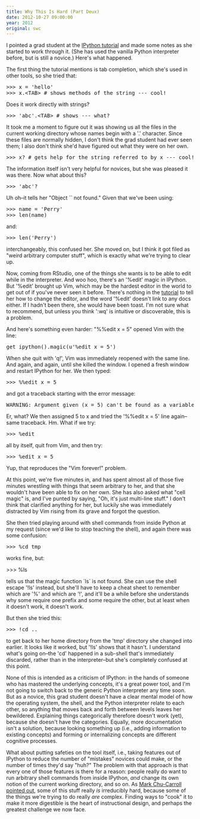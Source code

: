 ```yaml
---
title: Why This Is Hard (Part Deux)
date: 2012-10-27 09:00:00
year: 2012
original: swc
---
```


<p>I pointed a grad student at the <a href="http://ipython.org/ipython-doc/stable/interactive/tutorial.html">IPython tutorial</a> and made some notes as she started to work through it. (She has used the vanilla Python interpreter before, but is still a novice.) Here's what happened.</p>

<p>The first thing the tutorial mentions is tab completion, which she's used in other tools, so she tried that:</p>
<pre>&gt;&gt;&gt; x = 'hello'
&gt;&gt;&gt; x.&lt;TAB&gt; # shows methods of the string --- cool!</pre>
<p>Does it work directly with strings?</p>
<pre>&gt;&gt;&gt; 'abc'.&lt;TAB&gt; # shows --- what?</pre>
<p>It took me a moment to figure out it was showing us all the files in the current working directory whose names begin with a '.' character. Since these files are normally hidden, I don't think the grad student had ever seen them; I also don't think she'd have figured out what they were on her own.</p>
<pre>&gt;&gt;&gt; x? # gets help for the string referred to by x --- cool!</pre>
<p>The information itself isn't very helpful for novices, but she was pleased it was there. Now what about this?</p>
<pre>&gt;&gt;&gt; 'abc'?</pre>
<p>Uh oh–it tells her "Object `` not found." Given that we've been using:</p>
<pre>&gt;&gt;&gt; name = 'Perry'
&gt;&gt;&gt; len(name)</pre>
<p>and:</p>
<pre>&gt;&gt;&gt; len('Perry')</pre>
<p>interchangeably, this confused her. She moved on, but I think it got filed as "weird arbitrary computer stuff", which is exactly what we're trying to clear up.</p>

<p>Now, coming from RStudio, one of the things she wants is to be able to edit while in the interpreter. And woo hoo, there's an '%edit' magic in IPython. But '%edit' brought up Vim, which may be the hardest editor in the world to get out of if you've never seen it before. There's nothing in the <a href="http://ipython.org/ipython-doc/stable/interactive/tutorial.html">tutorial</a> to tell her how to change the editor, and the word '%edit' doesn't link to any docs either. If I hadn't been there, she would have been toast. I'm not sure what to recommend, but unless you think ':wq' is intuitive or discoverable, this is a problem.</p>

<p>And here's something even harder: "%%edit x = 5" opened Vim with the line:</p>
<pre>get_ipython().magic(u'%edit x = 5')</pre>
<p>When she quit with 'q!', Vim was immediately reopened with the same line. And again, and again, until she killed the window. I opened a fresh window and restart IPython for her. We then typed:</p>
<pre>&gt;&gt;&gt; %%edit x = 5</pre>
<p>and got a traceback starting with the error message:</p>
<pre>WARNING: Argument given (x = 5) can't be found as a variable or as a filename.</pre>
<p>Er, what? We then assigned 5 to x and tried the '%%edit x = 5' line again–same traceback. Hm. What if we try:</p>
<pre>&gt;&gt;&gt; %edit</pre>
<p>all by itself, quit from Vim, and then try:</p>
<pre>&gt;&gt;&gt; %edit x = 5</pre>
<p>Yup, that reproduces the "Vim forever!" problem.</p>

<p>At this point, we're five minutes in, and has spent almost all of those five minutes wrestling with things that seem arbitrary to her, and that she wouldn't have been able to fix on her own. She has also asked what "cell magic" is, and I've punted by saying, "Oh, it's just multi-line stuff." I don't think that clarified anything for her, but luckily she was immediately distracted by Vim rising from its grave and forgot the question.</p>

<p>She then tried playing around with shell commands from inside Python at my request (since we'd like to stop teaching the shell), and again there was some confusion:</p>
<pre>&gt;&gt;&gt; %cd tmp</pre>
<p>works fine, but:</p>

&gt;&gt;&gt; %ls

<p>tells us that the magic function `ls` is not found. She can use the shell escape '!ls' instead, but she'll have to keep a cheat sheet to remember which are '%' and which are '!', and it'll be a while before she understands why some require one prefix and some require the other, but at least when it doesn't work, it doesn't work.</p>

<p>But then she tried this:</p>
<pre>&gt;&gt;&gt; !cd ..</pre>
<p>to get back to her home directory from the 'tmp' directory she changed into earlier. It looks like it worked, but '!ls' shows that it hasn't. I understand what's going on–the 'cd' happened in a sub-shell that's immediately discarded, rather than in the interpreter–but she's completely confused at this point.</p>

<p>None of this is intended as a criticism of IPython: in the hands of someone who has mastered the underlying concepts, it's a great power tool, and I'm not going to switch back to the generic Python interpreter any time soon. But as a novice, this grad student doesn't have a clear mental model of how the operating system, the shell, and the Python interpreter relate to each other, so anything that moves back and forth between levels leaves her bewildered. Explaining things categorically therefore doesn't work (yet), because she doesn't have the categories. Equally, more documentation isn't a solution, because looking something up (i.e., adding information to existing concepts) and forming or internalizing concepts are different cognitive processes.</p>

<p>What about putting safeties on the tool itself, i.e., taking features out of IPython to reduce the number of "mistakes" novices could make, or the number of times they'd say "huh?" The problem with that approach is that every one of those features is there for a reason: people really do want to run arbitrary shell commands from inside IPython, <em>and</em> change its own notion of the current working directory, and so on. As <a href="http://scientopia.org/blogs/goodmath/2012/10/05/everyone-should-program-or-programming-is-hard-both/">Mark Chu-Carroll pointed out</a>, some of this stuff really <em>is</em> irreducibly hard, because some of the things we're trying to do really <em>are</em> complex. Finding ways to "cook" it to make it more digestible is the heart of instructional design, and perhaps the greatest challenge we now face.</p>

